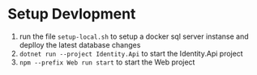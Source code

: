# Setup Devlopment

1. run the file `setup-local.sh` to setup a docker sql server instanse and deplloy the latest database changes
1. `dotnet run --project Identity.Api` to start the Identity.Api project
1. `npm --prefix Web run start` to start the Web project
